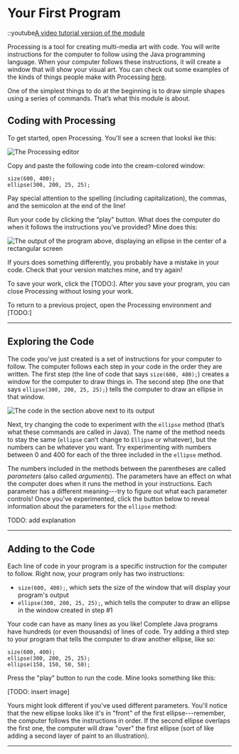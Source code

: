 
<body>
  <h1 style="h1{color:blue;}">Your First Program</h1>
  <p style="p{color:red;font-size:14px;}">::youtube<a href="#id">A video tutorial version of the module</a></p>
  <p style="p{color:red;font-size:14px;}">Processing is a tool for creating multi-media art with code. You will write instructions for the computer to follow using the Java programming language. When your computer follows these instructions, it will create a window that will show your visual art. You can check out some examples of the kinds of things people make with Processing <a href="https://openprocessing.org/browse/#">here</a>.</p>
  <p style="p{color:red;font-size:14px;}">One of the simplest things to do at the beginning is to draw simple shapes using a series of commands. That’s what this module is about.</p>
  <h2>Coding with Processing</h2>
  <p style="p{color:red;font-size:14px;}">To get started, open Processing. You'll see a screen that looksl ike this:</p>
  <p style="p{color:red;font-size:14px;}">
    <img src="TODO:" alt="The Processing editor">
  </p>
  <p style="p{color:red;font-size:14px;}">Copy and paste the following code into the cream-colored window:</p>
  <pre><code class="language-java">size(600, 400);
ellipse(300, 200, 25, 25);
</code></pre>
  <p style="p{color:red;font-size:14px;}">Pay special attention to the spelling (including capitalization), the commas, and the semicolon at the end of the line!</p>
  <p style="p{color:red;font-size:14px;}">Run your code by clicking the “play” button. What does the computer do when it follows the instructions you’ve provided? Mine does this:</p>
  <p style="p{color:red;font-size:14px;}">
    <img src="TODO:" alt="The output of the program above, displaying an ellipse in the center of a rectangular screen">
  </p>
  <p style="p{color:red;font-size:14px;}">If yours does something differently, you probably have a mistake in your code. Check that your version matches mine, and try again!</p>
  <callout class="important">
    <p style="p{color:red;font-size:14px;}">To save your work, click the [TODO:]. After you save your program, you can close Processing without losing your work.</p>
    <p style="p{color:red;font-size:14px;}">To return to a previous project, open the Processing environment and [TODO:]</p>
  </callout>
  <hr>
  <h2>Exploring the Code</h2>
  <p style="p{color:red;font-size:14px;}">The code you've just created is a set of instructions for your computer to follow. The computer follows each step in your code in the order they are written. The first step (the line of code that says <code>size(600, 400);</code>) creates a window for the computer to draw things in. The second step (the one that says <code>ellipse(300, 200, 25, 25);</code>) tells the computer to draw an ellipse in that window.</p>
  <p style="p{color:red;font-size:14px;}">
    <img src="TODO:" alt="The code in the section above next to its output">
  </p>
  <p style="p{color:red;font-size:14px;}">Next, try changing the code to experiment with the <code>ellipse</code> method (that’s what these commands are called in Java). The name of the method needs to stay the same (<code>ellipse</code> can’t change to <code>Ellipse</code> or whatever), but the numbers can be whatever you want. Try experimenting with numbers between 0 and 400 for each of the three included in the <code>ellipse</code> method.</p>
  <p style="p{color:red;font-size:14px;}">The numbers included in the methods between the parentheses are called <em>parameters</em> (also called <em>arguments</em>). The parameters have an effect on what the computer does when it runs the method in your instructions. Each parameter has a different meaning---try to figure out what each parameter controls! Once you've experimented, click the button below to reveal information about the parameters for the <code>ellipse</code> method:</p>
  <collapse>
    <p style="p{color:red;font-size:14px;}">TODO: add explanation</p>
  </collapse>
  <hr>
  <h2>Adding to the Code</h2>
  <p style="p{color:red;font-size:14px;}">Each line of code in your program is a specific instruction for the computer to follow. Right now, your program only has two instructions:</p>
  <ul>
    <li><code>size(600, 400);</code>, which sets the size of the window that will display your program's output</li>
    <li><code>ellipse(300, 200, 25, 25);</code>, which tells the computer to draw an ellipse in the window created in step #1</li>
  </ul>
  <p style="p{color:red;font-size:14px;}">Your code can have as many lines as you like! Complete Java programs have hundreds (or even thousands) of lines of code. Try adding a third step to your program that tells the computer to draw another ellipse, like so:</p>
  <pre><code class="language-java">size(600, 400);
ellipse(300, 200, 25, 25);
ellipse(150, 150, 50, 50);
</code></pre>
  <p style="p{color:red;font-size:14px;}">Press the "play" button to run the code. Mine looks something like this:</p>
  <p style="p{color:red;font-size:14px;}">[TODO: insert image]</p>
  <p style="p{color:red;font-size:14px;}">Yours might look different if you've used different parameters. You'll notice that the new ellipse looks like it's in "front" of the first ellipse---remember, the computer follows the instructions in order. If the second ellipse overlaps the first one, the computer will draw "over" the first ellipse (sort of like adding a second layer of paint to an illustration).</p>
  <hr>
</body>
